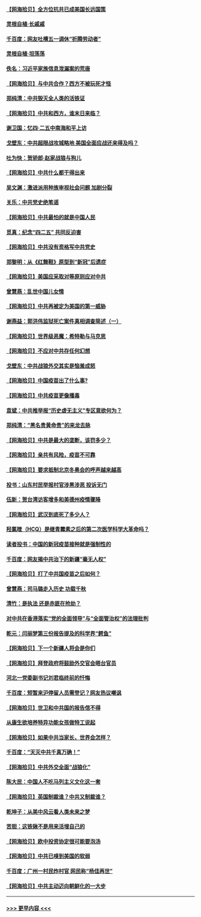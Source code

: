 #### [【网海拾贝】全方位抗共已成美国长远国策](../pages/nsc993/n12906878.md?t=04270952) 
#### [灵根自植‧长戚戚](../pages/nsc993/n12905585.md?t=04270952) 
#### [千百度：网友吐槽五一调休“折腾劳动者”](../pages/nsc993/n12905934.md?t=04270952) 
#### [灵根自植‧坦荡荡](../pages/nsc993/n12905562.md?t=04270952) 
#### [佚名：习近平家族信息泄漏案的荒唐](../pages/nsc993/n12904705.md?t=04270952) 
#### [【网海拾贝】与中共合作？西方不被玩死才怪](../pages/nsc993/n12903873.md?t=04270952) 
#### [郑纯清：中共毁灭全人类的活铁证](../pages/nsc993/n12903785.md?t=04270952) 
#### [【网海拾贝】中共和西方，谁末日来临？](../pages/nsc993/n12903482.md?t=04270952) 
#### [谢卫国：忆四‧二五中南海和平上访](../pages/nsc993/n12902192.md?t=04270952) 
#### [戈壁东：中共超限战攻城略地 美国全面应战还来得及吗？](../pages/nsc993/n12902297.md?t=04270952) 
#### [吐为快：贺骄郎‧赵家战狼与狗儿](../pages/nsc993/n12902280.md?t=04270952) 
#### [【网海拾贝】中共什么都干得出来](../pages/nsc993/n12897500.md?t=04270952) 
#### [吴文渊：激进派用种族审视社会问题 加剧分裂](../pages/nsc993/n12893881.md?t=04270952) 
#### [关乐：中共党史绝笔谣](../pages/nsc993/n12897270.md?t=04270952) 
#### [【网海拾贝】中共最怕的就是中国人民](../pages/nsc993/n12894705.md?t=04270952) 
#### [觅真：纪念“四二五” 共同反迫害](../pages/nsc993/n12894553.md?t=04270952) 
#### [【网海拾贝】中共没有资格写中共党史](../pages/nsc993/n12892231.md?t=04270952) 
#### [郑黎明：从《红舞鞋》原型到“新冠”后遗症](../pages/nsc993/n12890469.md?t=04270952) 
#### [【网海拾贝】美国应采取对等原则应对中共](../pages/nsc993/n12889176.md?t=04270952) 
#### [曾慧燕：乱世中国儿女情](../pages/nsc993/n12887931.md?t=04270952) 
#### [【网海拾贝】中共再被定为美国的第一威胁](../pages/nsc993/n12887580.md?t=04270952) 
#### [谢燕益：郭洪伟监狱死亡案件真相调查简述（一）](../pages/nsc993/n12885648.md?t=04270952) 
#### [【网海拾贝】世界级恶魔：希特勒与马克思](../pages/nsc993/n12884062.md?t=04270952) 
#### [【网海拾贝】不应对中共存任何幻想](../pages/nsc993/n12881460.md?t=04270952) 
#### [戈壁东：中共战狼外交其实是恼羞成怒](../pages/nsc993/n12880392.md?t=04270952) 
#### [【网海拾贝】中国疫苗出了什么事?](../pages/nsc993/n12879124.md?t=04270952) 
#### [【网海拾贝】中共疫苗更像播毒](../pages/nsc993/n12876631.md?t=04270952) 
#### [袁斌：中共推举报“历史虚无主义”专区意欲何为？](../pages/nsc993/n12876530.md?t=04270952) 
#### [郑纯清：“黑名贵黄命贵”的来龙去脉](../pages/nsc993/n12875589.md?t=04270952) 
#### [【网海拾贝】中共是最大的垄断，该罚多少？](../pages/nsc993/n12874006.md?t=04270952) 
#### [【网海拾贝】亲共有风险，疫苗不可靠](../pages/nsc993/n12872224.md?t=04270952) 
#### [【网海拾贝】要求抵制北京冬奥会的呼声越来越高](../pages/nsc993/n12868962.md?t=04270952) 
#### [投书：山东村民举报村官涉黑涉恶 投诉无门](../pages/nsc993/n12869726.md?t=04270952) 
#### [伍新：贺台湾访客增多和美德州疫情骤降](../pages/nsc993/n12865651.md?t=04270952) 
#### [【网海拾贝】武汉到底死了多少人？](../pages/nsc993/n12863707.md?t=04270952) 
#### [羟氯喹（HCQ）是继青霉素之后的第二次医学科学大革命吗？](../pages/nsc993/n12638564.md?t=04270952) 
#### [读者投书：中国的新冠疫苗接种就是强制性的](../pages/nsc993/n12859932.md?t=04270952) 
#### [千百度：网友揭中共治下的新疆“毫无人权”](../pages/nsc993/n12858385.md?t=04270952) 
#### [【网海拾贝】打了中共国疫苗之后如何？](../pages/nsc993/n12857866.md?t=04270952) 
#### [曾慧燕：司马璐走入历史 功载千秋](../pages/nsc993/n12856996.md?t=04270952) 
#### [清竹：是执法 还是赤匪在抢劫？](../pages/nsc993/n12856952.md?t=04270952) 
#### [对中共在香港落实“党的全面领导”与“全面管治权”的法理批判](../pages/nsc993/n12856929.md?t=04270952) 
#### [乾元：闫丽梦第三份报告提及的科学界“鳄鱼”](../pages/nsc993/n12855985.md?t=04270952) 
#### [【网海拾贝】下一个新疆人将会是你们](../pages/nsc993/n12855864.md?t=04270952) 
#### [【网海拾贝】拜登政府将鼓励外交官会晤台官员](../pages/nsc993/n12853615.md?t=04270952) 
#### [河北一党委副书记刘君临终前的忏悔](../pages/nsc993/n12849420.md?t=04270952) 
#### [千百度：短暂来沪停留人员需登记？网友热议嘲讽](../pages/nsc993/n12853497.md?t=04270952) 
#### [【网海拾贝】世卫和中共国的报告信不得](../pages/nsc993/n12850902.md?t=04270952) 
#### [从康生欲培养特异功能女孩做特工说起](../pages/nsc993/n12849289.md?t=04270952) 
#### [【网海拾贝】如果中共当家长，世界会怎样？](../pages/nsc993/n12848436.md?t=04270952) 
#### [千百度：“天灭中共千真万确！”](../pages/nsc993/n12845659.md?t=04270952) 
#### [【网海拾贝】中共外交全面“战狼化”](../pages/nsc993/n12845607.md?t=04270952) 
#### [陈大民：中国人不吃马列主义文化这一套](../pages/nsc993/n12842496.md?t=04270952) 
#### [【网海拾贝】英国制裁谁？中共又制裁谁？](../pages/nsc993/n12840909.md?t=04270952) 
#### [乾坤子：从美中风云看人类未来之梦](../pages/nsc993/n12840590.md?t=04270952) 
#### [苦胆：这铁锹不是用来活埋自己的](../pages/nsc993/n12839512.md?t=04270952) 
#### [【网海拾贝】欧中投资协定很可能要泡汤](../pages/nsc993/n12835122.md?t=04270952) 
#### [【网海拾贝】中共已嗅到美国的软弱](../pages/nsc993/n12832411.md?t=04270952) 
#### [千百度：广州一村民炸村官 网民称“杨佳再世”](../pages/nsc993/n12832380.md?t=04270952) 
#### [【网海拾贝】中共主动迈向朝鲜化的一大步](../pages/nsc993/n12829887.md?t=04270952) 

----
#### [ >>> 更早内容 <<< ](../indexes/nsc993-earlier.md)
